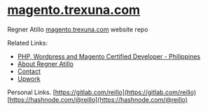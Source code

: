 # [magento.trexuna.com](https://me.trexuna.com/)
Regner Atillo [magento.trexuna.com](https://me.trexuna.com/) website repo

Related Links:

 - [PHP, Wordpress and Magento Certified Developer - Philippines](https://me.trexuna.com)
 - [About Regner Atillo ](https://me.trexuna.com/about)
 - [Contact](https://me.trexuna.com/contact)
 - [Upwork](https://www.upwork.com/freelancers/~0141f42a0a74741f34)

Personal Links.
[https://gitlab.com/reillo](https://gitlab.com/reillo)
[https://hashnode.com/@reillo](https://hashnode.com/@reillo)
